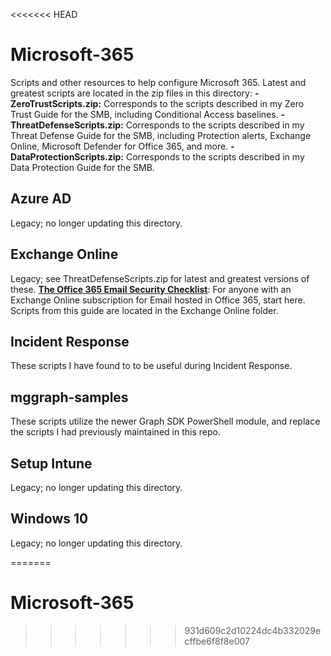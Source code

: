 <<<<<<< HEAD
# Microsoft-365
Scripts and other resources to help configure Microsoft 365. Latest and greatest scripts are located in the zip files in this directory:
<b>- ZeroTrustScripts.zip:</b> Corresponds to the scripts described in my Zero Trust Guide for the SMB, including Conditional Access baselines.
<b>- ThreatDefenseScripts.zip:</b> Corresponds to the scripts described in my Threat Defense Guide for the SMB, including Protection alerts, Exchange Online, Microsoft Defender for Office 365, and more.
<b>- DataProtectionScripts.zip:</b> Corresponds to the scripts described in my Data Protection Guide for the SMB.

## Azure AD
Legacy; no longer updating this directory. 

## Exchange Online
Legacy; see ThreatDefenseScripts.zip for latest and greatest versions of these. <a href="https://www.itpromentor.com/email-security-checklist/"> <b><u>The Office 365 Email Security Checklist</b></u></a>: For anyone with an Exchange Online subscription for Email hosted in Office 365, start here. Scripts from this guide are located in the Exchange Online folder. 

## Incident Response
These scripts I have found to to be useful during Incident Response. 

## mggraph-samples
These scripts utilize the newer Graph SDK PowerShell module, and replace the scripts I had previously maintained in this repo.

## Setup Intune
Legacy; no longer updating this directory. 

## Windows 10
Legacy; no longer updating this directory. 

=======
# Microsoft-365
>>>>>>> 931d609c2d10224dc4b332029ecffbe6f8f8e007
